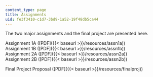 ```yaml
---
content_type: page
title: Assignments
uid: fe3f3410-c1d7-3bd9-1a52-19f48db5ca44
---
```


The two major assignments and the final project are presented here.

Assignment 1A ([PDF]({{< baseurl >}}/resources/assn1a))  
Assignment 1B ([PDF]({{< baseurl >}}/resources/assn1b))  
Assignment 2A ([PDF]({{< baseurl >}}/resources/assn2a))  
Assignment 2B ([PDF]({{< baseurl >}}/resources/assn2b))

Final Project Proposal ([PDF]({{< baseurl >}}/resources/finalproj))